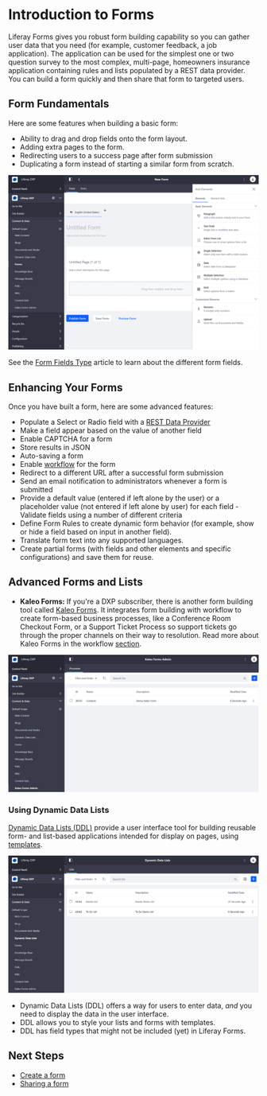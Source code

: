# Introduction to Forms

Liferay Forms gives you robust form building capability so you can gather user data that you need (for example, customer feedback, a job application). The application can be used for the simplest one or two question survey to the most complex, multi-page, homeowners insurance application containing rules and lists populated by a REST data provider. You can build a form quickly and then share that form to targeted users.

## Form Fundamentals

Here are some features when building a basic form:

* Ability to drag and drop fields onto the form layout.
* Adding extra pages to the form.
* Redirecting users to a success page after form submission
* Duplicating a form instead of starting a similar form from scratch.

![Forms](./introduction-to-forms/images/02.png)

See the [Form Fields Type](./form-field-types.md) article to learn about the different form fields.

## Enhancing Your Forms

Once you have built a form, here are some advanced features:

* Populate a Select or Radio field with a [REST Data Provider](./data-providers.md)
* Make a field appear based on the value of another field
* Enable CAPTCHA for a form
* Store results in JSON
* Auto-saving a form
* Enable [workflow](../../workflow/user-guide/introduction-to-workflow.md) for the form
* Redirect to a different URL after a successful form submission
* Send an email notification to administrators whenever a form is submitted
* Provide a default value (entered if left alone by the user) or a placeholder value (not entered if left alone by user) for each field - Validate fields using a number of different criteria
* Define Form Rules to create dynamic form behavior (for example, show or hide a field based on input in another field).
* Translate form text into any supported languages.
* Create partial forms (with fields and other elements and specific configurations) and save them for reuse.

## Advanced Forms and Lists

* **Kaleo Forms:** If you're a DXP subscriber, there is another form building tool called [Kaleo Forms](https://help.liferay.com/hc/en-us/articles/360028821952-Kaleo-Forms). It integrates form building with workflow to create form-based business processes, like a Conference Room Checkout Form, or a Support Ticket Process so support tickets go through the proper channels on their way to resolution. Read more about Kaleo Forms in the workflow [section](https://help.liferay.com/hc/articles/360028821952-Kaleo-Forms).

![Kaleo Demo Forms](./introduction-to-forms/images/01.png)

### Using Dynamic Data Lists

[Dynamic Data Lists (DDL)](./dynamic-data-lists/getting-started-with-dynamic-data-lists.md) provide a user interface tool for building reusable form- and list-based applications intended for display on pages, using [templates](./other-form-building-tools/dynamic-data-lists/using-templates-to-display-forms-and-lists.md).

![DDL Demo Forms](./introduction-to-forms/images/03.png)

* Dynamic Data Lists (DDL) offers a way for users to enter data, *and* you need to display the data in the user interface.
* DDL allows you to style your lists and forms with templates.
* DDL has field types that might not be included (yet) in Liferay Forms.

## Next Steps

* [Create a form](./creating-forms.md)
* [Sharing a form](./sharing-forms.md)
